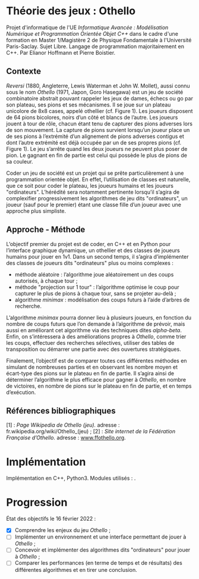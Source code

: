 # Théorie des jeux : Othello

Projet d'informatique de l'UE _Informatique Avancée : Modélisation Numérique et Programmation Orientée Objet C++_ dans le cadre d'une formation en Master 1/Magistère 2 de Physique Fondamentale à l'Université Paris-Saclay. Sujet Libre. Langage de programmation majoritairement en C++. Par Elianor Hoffmann et Pierre Boistier.

## Contexte
_Reversi_ (1880, Angleterre, Lewis Waterman et John W. Mollet), aussi connu sous le nom _Othello_ (1971, Japon, Goro Hasegawa) est un jeu de société combinatoire abstrait pouvant rappeler les jeux de dames, échecs ou go par son plateau, ses pions et ses mécanismes. Il se joue sur un plateau unicolore de 8x8 cases, appelé othellier (cf. Figure 1). Les joueurs disposent de 64 pions bicolores, noirs d’un côté et blancs de l’autre. Les joueurs jouent à tour de rôle, chacun étant tenu de capturer des pions adverses lors de son mouvement. La capture de pions survient lorsqu’un joueur place un de ses pions à l’extrémité d’un alignement de pions adverses contigus et dont l’autre extrémité est déjà occupée par un de ses propres pions (cf. Figure 1). Le jeu s’arrête quand les deux joueurs ne peuvent plus poser de pion. Le gagnant en fin de partie est celui qui possède le plus de pions de sa couleur. 

Coder un jeu de société est un projet qui se prête particulièrement à une programmation orientée objet. En effet, l’utilisation de classes est naturelle, que ce soit pour coder le plateau, les joueurs humains et les joueurs "ordinateurs". L’hérédité sera notamment pertinente lorsqu’il s’agira de complexifier progressivement les algorithmes de jeu dits "ordinateurs", un joueur (sauf pour le premier) étant une classe fille d’un joueur avec une approche plus simpliste.

## Approche - Méthode
L’objectif premier du projet est de coder, en C++ et en Python pour l’interface graphique dynamique, un othellier et des classes de joueurs humains pour jouer en 1v1. Dans un second temps, il s’agira d’implémenter des classes de joueurs dits "ordinateurs" plus ou moins complexes :

* méthode aléatoire : l’algorithme joue aléatoirement un des coups autorisés, à chaque tour ;
* méthode "projection sur 1 tour" : l’algorithme optimise le coup pour capturer le plus de pions à chaque tour, sans se projeter au-delà ;
* algorithme _minimax_ : modélisation des coups futurs à l’aide d’arbres de recherche.

L’algorithme _minimax_ pourra donner lieu à plusieurs joueurs, en fonction du nombre de coups futurs que l’on demande à l’algorithme de prévoir, mais aussi en améliorant cet algorithme via des techniques dites _alpha-beta_. Enfin, on s’intéressera à des améliorations propres à _Othello_, comme trier les coups, effectuer des recherches sélectives, utiliser des tables de transposition ou démarrer une partie avec des ouvertures stratégiques.

Finalement, l’objectif est de comparer toutes ces différentes méthodes en simulant de nombreuses parties et en observant les nombre moyen et écart-type des pions sur le plateau en fin de partie. Il s’agira ainsi de déterminer l’algorithme le plus efficace pour gagner à _Othello_, en nombre de victoires, en nombre de pions sur le plateau en fin de partie, et en temps d’exécution.

## Références bibliographiques
\[1] : _Page Wikipedia de Othello (jeu)._ adresse : fr.wikipedia.org/wiki/Othello_(jeu) ;
\[2] : _Site internet de la Fédération Française d’Othello._ adresse : www.ffothello.org.  

# Implémentation

Implémentation en C++, Python3. Modules utilisés : .

# Progression

État des objectifs le 16 février 2022 :
- [x] Comprendre les enjeux du jeu _Othello_ ;
- [ ] Implémenter un environnement et une interface permettant de jouer à _Othello_ ;
- [ ] Concevoir et implémenter des algorithmes dits "ordinateurs" pour jouer à _Othello_ ;
- [ ] Comparer les performances (en terme de temps et de résultats) des différentes algorithmes et en tirer une conclusion.
